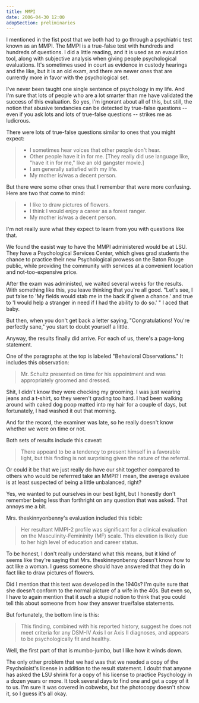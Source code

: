 ```yaml
---
title: MMPI
date: 2006-04-30 12:00
adopSection: preliminaries
---
```

I mentioned in the fist post that we both had to go through a psychiatric test known as an MMPI.  The MMPI is a true-false test with hundreds and hundreds of questions.  I did a little reading, and it is used as an evaulation tool, along with subjective analysis when giving people psychological evaluations.  It's sometimes used in court as evidence in custody hearings and the like, but it is an old exam, and there are newer ones that are currently more in favor with the psychological set.

I've never been taught one single sentence of psychology in my life.  And I'm sure that lots of people who are a lot smarter than me have validated the success of this evaluation.  So yes, I'm ignorant about all of this, but still, the notion that abusive tendancies can be detected by true-false questions -- even if you ask lots and lots of true-false questions -- strikes me as ludicrous.

There were lots of true-false questions similar to ones that you might expect:

<blockquote><ul><li>I sometimes hear voices that other people don't hear.</li><li>Other people have it in for me. [They really did use language like, "have it in for me," like an old gangster movie.]</li><li>I am generally satisfied with my life.</li><li>My mother is/was a decent person.</li></ul></blockquote>

But there were some other ones that I remember that were more confusing.  Here are two that come to mind:

<blockquote><ul><li>I like to draw pictures of flowers.</li><li>I think I would enjoy a career as a forest ranger.</li><li>My mother is/was a decent person.</li></ul></blockquote>

I'm not really sure what they expect to learn from you with questions like that.

We found the easist way to have the MMPI administered would be at LSU.  They have a Psychological Services Center, which gives grad students the chance to practice their new Psychological prowess on the Baton Rouge public, while providing the community with services at a convenient location and not-too-expensive price.

After the exam was administed, we waited several weeks for the results.  With something like this, you leave thinking that you're all good.  "Let's see, I put false to 'My fields would stab me in the back if given a chance.' and true to 'I would help a stranger in need if I had the ability to do so.' "  I aced that baby.

But then, when you don't get back a letter saying, "Congratulations!  You're perfectly sane,"  you start to doubt yourself a little.

Anyway, the results finally did arrive.  For each of us, there's a page-long statement.  

One of the paragraphs at the top is labeled "Behavioral Observations."  It includes this observation:

<blockquote>Mr. Schultz presented on time for his appointment and was appropriately groomed and dressed.</blockquote>

Shit, I didn't know they were checking my grooming.  I was just wearing jeans and a t-shirt, so they weren't grading too hard.  I had been walking around with caked dog poop matted into my hair for a couple of days, but fortunately, I had washed it out that morning.

And for the record, the examiner was late, so he really doesn't know whether we were on time or not.

Both sets of results include this caveat:

<blockquote>There appeard to be a tendency to present himself in a favorable light, but this finding is not surprising given the nature of the referral.</blockquote>

Or could it be that we just really do have our shit together compared to others who would be referrred take an MMPI?  I mean, the average evaluee is at least suspected of being a little unbalanced, right?  

Yes, we wanted to put ourselves in our best light, but I honestly don't remember being less than forthright on any question that was asked.  That annoys me a bit.

Mrs. theskinnyonbenny's evaluation included this tidbit:

<blockquote>Her resultant MMPI-2 profile was significant for a clinical evaluation on the Masculinity-Femininity (MF) scale.  This elevation is likely due to her high level of education and career status.</blockquote>

To be honest, I don't really understand what this means, but it kind of seems like they're saying that Mrs. theskinnyonbenny doesn't know how to act like a woman.  I guess someone should have answered that they do in fact like to draw pictures of flowers.  

Did I mention that this test was developed in the 1940s?  I'm quite sure that she doesn't conform to the normal picture of a wife in the 40s.  But even so, I have to again mention that it *such* a stupid notion to think that you could tell this about someone from how they answer true/false statements.

But fortunately, the bottom line is this:

<blockquote>This finding, combined with his reported history, suggest he does not meet criteria for any DSM-IV Axis I or Axis II diagnoses, and appears to be psychologically fit and healthy.</blockquote>

Well, the first part of that is mumbo-jumbo, but I like how it winds down.

The only other problem that we had was that we needed a copy of the Psycholoist's license in addition to the result statement.  I doubt that anyone has asked the LSU shrink for a copy of his license to practice Psychology in a dozen years or more.  It took several days to find one and get a copy of it to us.  I'm sure it was covered in cobwebs, but the photocopy doesn't show it, so I guess it's all okay. 

